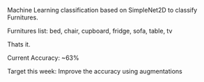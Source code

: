 Machine Learning classification based on SimpleNet2D to classify Furnitures. 

Furnitures list: 
bed, chair, cupboard, fridge, sofa, table, tv

Thats it.

Current Accuracy: ~63%

Target this week:
Improve the accuracy using augmentations
